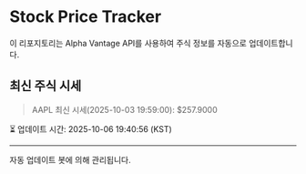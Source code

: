 
# Stock Price Tracker

이 리포지토리는 Alpha Vantage API를 사용하여 주식 정보를 자동으로 업데이트합니다.

## 최신 주식 시세
> AAPL 최신 시세(2025-10-03 19:59:00): $257.9000

⏳ 업데이트 시간: 2025-10-06 19:40:56 (KST)

---
자동 업데이트 봇에 의해 관리됩니다.
